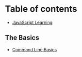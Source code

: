 # Table of contents

* [JavaScript Learning](README.md)

## The Basics

* [Command Line Basics](the-basics/command-line-basics.md)

